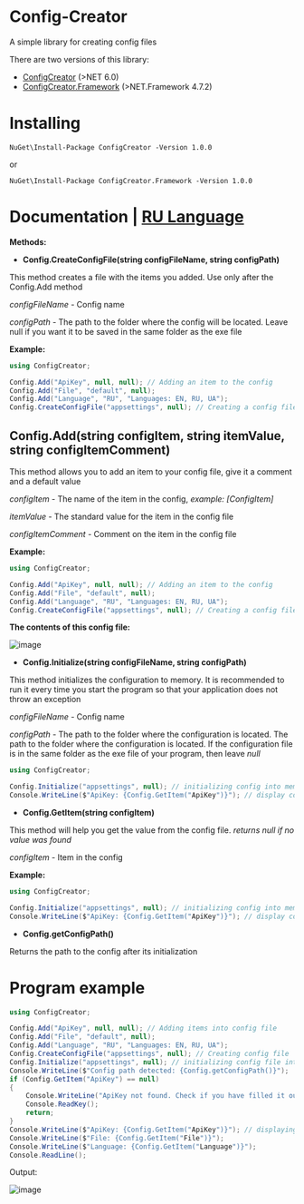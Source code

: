 # Config-Creator
A simple library for creating config files

There are two versions of this library:

* [ConfigCreator](https://www.nuget.org/packages/ConfigCreator) (>NET 6.0)
* [ConfigCreator.Framework](https://www.nuget.org/packages/ConfigCreator.Framework) (>NET.Framework 4.7.2)

# Installing
```
NuGet\Install-Package ConfigCreator -Version 1.0.0
```
or
```
NuGet\Install-Package ConfigCreator.Framework -Version 1.0.0
```

# Documentation | [RU Language](https://github.com/FanyaOff/Config-Creator/blob/main/README-RU.MD)
**Methods:**

* **Config.CreateConfigFile(string configFileName, string configPath)**

This method creates a file with the items you added. Use only after the Config.Add method

_configFileName_ - Config name

_configPath_ - The path to the folder where the config will be located. Leave null if you want it to be saved in the same folder as the exe file

**Example:**
```csharp
using ConfigCreator;

Config.Add("ApiKey", null, null); // Adding an item to the config
Config.Add("File", "default", null);
Config.Add("Language", "RU", "Languages: EN, RU, UA");
Config.CreateConfigFile("appsettings", null); // Creating a config file
```

## **Config.Add(string configItem, string itemValue, string configItemComment)**

This method allows you to add an item to your config file, give it a comment and a default value

_configItem_ - The name of the item in the config, _example: [ConfigItem]_

_itemValue_ - The standard value for the item in the config file

_configItemComment_ - Comment on the item in the config file

**Example:**
```csharp
using ConfigCreator;

Config.Add("ApiKey", null, null); // Adding an item to the config
Config.Add("File", "default", null);
Config.Add("Language", "RU", "Languages: EN, RU, UA");
Config.CreateConfigFile("appsettings", null); // Creating a config file
```
**The contents of this config file:**

![image](https://user-images.githubusercontent.com/73064979/206867732-bed65030-4a6a-4c86-b3f1-a21e1b5a8a4e.png)

* **Config.Initialize(string configFileName, string configPath)**

This method initializes the configuration to memory. It is recommended to run it every time you start the program so that your application does not throw an exception

_configFileName_ - Config name

_configPath_ - The path to the folder where the configuration is located. The path to the folder where the configuration is located. If the configuration file is in the same folder as the exe file of your program, then leave _null_

```csharp
using ConfigCreator;

Config.Initialize("appsettings", null); // initializing config into memory
Console.WriteLine($"ApiKey: {Config.GetItem("ApiKey")}"); // display config value
```

* **Config.GetItem(string configItem)**

This method will help you get the value from the config file. _returns null if no value was found_

_configItem_ - Item in the config

**Example:**
```csharp
using ConfigCreator;

Config.Initialize("appsettings", null); // initializing config into memory
Console.WriteLine($"ApiKey: {Config.GetItem("ApiKey")}"); // display config value
```

* **Config.getConfigPath()**

Returns the path to the config after its initialization

# Program example
```csharp
using ConfigCreator;

Config.Add("ApiKey", null, null); // Adding items into config file
Config.Add("File", "default", null);
Config.Add("Language", "RU", "Languages: EN, RU, UA");
Config.CreateConfigFile("appsettings", null); // Creating config file
Config.Initialize("appsettings", null); // initializing config file into memory
Console.WriteLine($"Config path detected: {Config.getConfigPath()}");
if (Config.GetItem("ApiKey") == null)
{
    Console.WriteLine("ApiKey not found. Check if you have filled it out in the config");
    Console.ReadKey();
    return;
}
Console.WriteLine($"ApiKey: {Config.GetItem("ApiKey")}"); // displaying information
Console.WriteLine($"File: {Config.GetItem("File")}");
Console.WriteLine($"Language: {Config.GetItem("Language")}");
Console.ReadLine();
```
Output:

![image](https://user-images.githubusercontent.com/73064979/206868807-b8e3c3d8-2d83-4536-9f35-1d2d73bf1dc5.png)
